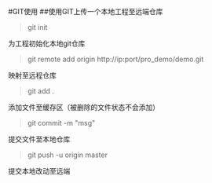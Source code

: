 #GIT使用
##使用GIT上传一个本地工程至远端仓库
>git init

为工程初始化本地git仓库

>git remote add origin http://ip:port/pro_demo/demo.git

映射至远程仓库

>git add .

添加文件至缓存区（被删除的文件状态不会添加）

>git commit -m "msg"

提交文件至本地仓库

>git push -u origin master

提交本地改动至远端